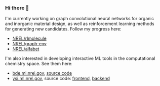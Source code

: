 ### Hi there 👋

I'm currently working on graph convolutional neural networks for organic and inorganic material design, as well as reinforcement learning methods for generating new candidates. Follow my progress here:
* [NREL/rlmolecule](https://github.com/nrel/rlmolecule)
* [NREL/graph-env](github.com/nreL/graph-env/)
* [NREL/alfabet](https://github.com/nrel/alfabet)

I'm also interested in developing interactive ML tools in the computational chemistry space. See them here:
* [bde.ml.nrel.gov](https://bde.ml.nrel.gov/), [source code](https://github.com/pstjohn/bde_prediction_flask/)
* [ysi.ml.nrel.gov](https://ysi.ml.nrel.gov/), source code: [frontend](https://github.com/NREL/ysi.ml.nrel.gov-frontend), [backend](https://github.com/NREL/ysi.ml.nrel.gov-api)



<!--
**pstjohn/pstjohn** is a ✨ _special_ ✨ repository because its `README.md` (this file) appears on your GitHub profile.

Here are some ideas to get you started:

- 🔭 I’m currently working on ...
- 🌱 I’m currently learning ...
- 👯 I’m looking to collaborate on ...
- 🤔 I’m looking for help with ...
- 💬 Ask me about ...
- 📫 How to reach me: ...
- 😄 Pronouns: ...
- ⚡ Fun fact: ...
-->
